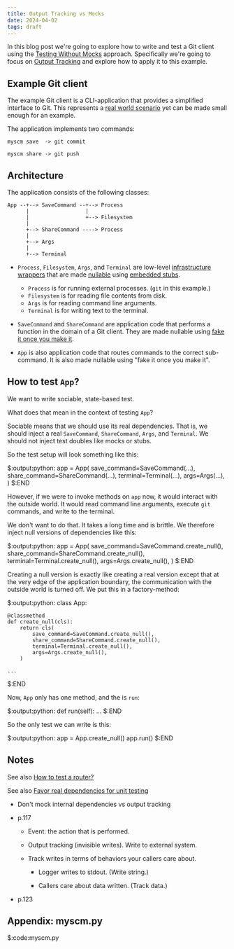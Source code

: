 ```yaml
---
title: Output Tracking vs Mocks
date: 2024-04-02
tags: draft
---
```


In this blog post we're going to explore how to write and test a Git client
using the [Testing Without
Mocks](https://www.jamesshore.com/v2/projects/nullables/testing-without-mocks)
approach. Specifically we're going to focus on [Output
Tracking](https://www.jamesshore.com/v2/projects/nullables/testing-without-mocks#output-tracking)
and explore how to apply it to this example.

## Example Git client

The example Git client is a CLI-application that provides a simplified
interface to Git. This represents a [real world scenario](https://gut-cli.dev/)
yet can be made small enough for an example.

The application implements two commands:

```
myscm save  -> git commit

myscm share -> git push
```

## Architecture

The application consists of the following classes:

```
App --+--> SaveCommand --+--> Process
      |                  |
      |                  +--> Filesystem
      |
      +--> ShareCommand ----> Process
      |
      +--> Args
      |
      +--> Terminal
```

* `Process`, `Filesystem`, `Args`, and `Terminal` are low-level [infrastructure
  wrappers](https://www.jamesshore.com/v2/projects/nullables/testing-without-mocks#infrastructure-wrappers)
  that are made
  [nullable](https://www.jamesshore.com/v2/projects/nullables/testing-without-mocks#nullables)
  using [embedded
  stubs](https://www.jamesshore.com/v2/projects/nullables/testing-without-mocks#embedded-stub).

    * `Process` is for running external processes. (`git` in this example.)
    * `Filesystem` is for reading file contents from disk.
    * `Args` is for reading command line arguments.
    * `Terminal` is for writing text to the terminal.

* `SaveCommand` and `ShareCommand` are application code that performs a
  function in the domain of a Git client. They are made nullable using [fake it
  once you make
  it](https://www.jamesshore.com/v2/projects/nullables/testing-without-mocks#fake-it).

* `App` is also application code that routes commands to the correct
  sub-command. It is also made nullable using "fake it once you make it".

## How to test `App`?

We want to write sociable, state-based test.

What does that mean in the context of testing `App`?

Sociable means that we should use its real dependencies. That is, we should
inject a real `SaveCommand`, `ShareCommand`, `Args`, and `Terminal`. We should
not inject test doubles like mocks or stubs.

So the test setup will look something like this:

$:output:python:
app = App(
    save_command=SaveCommand(...),
    share_command=ShareCommand(...),
    terminal=Terminal(...),
    args=Args(...),
)
$:END

However, if we were to invoke methods on `app` now, it would interact with the
outside world. It would read command line arguments, execute `git` commands,
and write to the terminal.

We don't want to do that. It takes a long time and is brittle. We therefore
inject null versions of dependencies like this:

$:output:python:
app = App(
    save_command=SaveCommand.create_null(),
    share_command=ShareCommand.create_null(),
    terminal=Terminal.create_null(),
    args=Args.create_null(),
)
$:END

Creating a null version is exactly like creating a real version except that at
the very edge of the application boundary, the communication with the outside
world is turned off. We put this in a factory-method:

$:output:python:
class App:

    @classmethod
    def create_null(cls):
        return cls(
            save_command=SaveCommand.create_null(),
            share_command=ShareCommand.create_null(),
            terminal=Terminal.create_null(),
            args=Args.create_null(),
        )

    ...
$:END

Now, `App` only has one method, and the is `run`:

$:output:python:
def run(self):
    ...
$:END

So the only test we can write is this:

$:output:python:
app = App.create_null()
app.run()
$:END

## Notes

See also [How to test a router?](/writing/how-to-test-a-router/index.html)

See also [Favor real dependencies for unit
testing](https://stackoverflow.blog/2022/01/03/favor-real-dependencies-for-unit-testing/)

* Don't mock internal dependencies vs output tracking

* p.117

    * Event: the action that is performed.

    * Output tracking (invisible writes). Write to external system.

    * Track writes in terms of behaviors your callers care about.

        * Logger writes to stdout. (Write string.)

        * Callers care about data written. (Track data.)

* p.123

## Appendix: myscm.py

$:code:myscm.py
